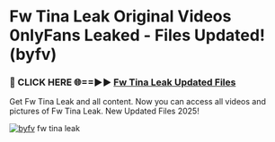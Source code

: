 # Fw Tina Leak Original Videos 0nlyFans Leaked - Files Updated! (byfv)

<h3>🔴 CLICK HERE 🌐==►► <a href="https://tinyurl.com/x26r9saj" rel="nofollow">Fw Tina Leak Updated Files</a></h3>

Get Fw Tina Leak and all content. Now you can access all videos and pictures of Fw Tina Leak. New Updated Files 2025!

[![byfv](https://i.imgur.com/LkgZPqh.gif)](https://tinyurl.com/x26r9saj)
fw tina leak